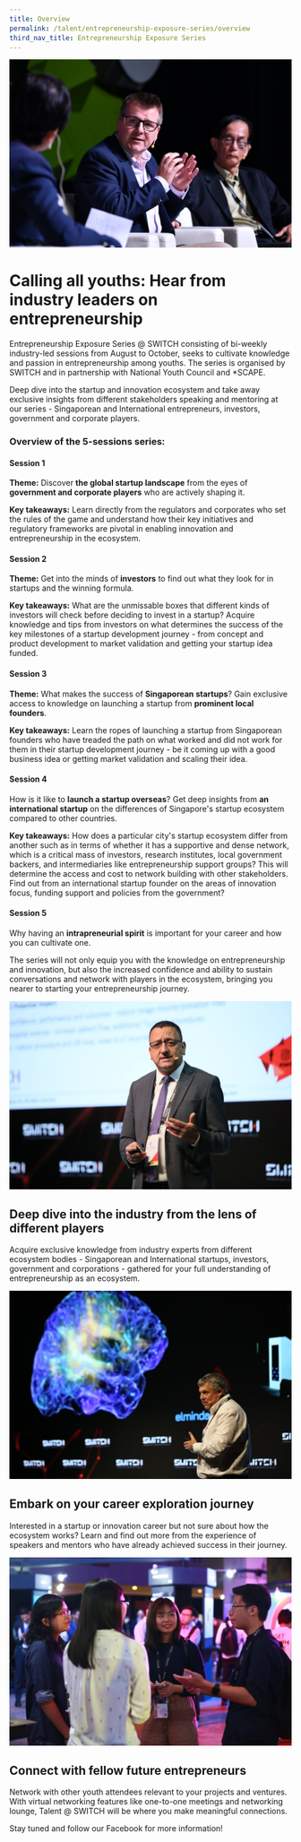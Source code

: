 ```yaml
---
title: Overview
permalink: /talent/entrepreneurship-exposure-series/overview
third_nav_title: Entrepreneurship Exposure Series
---
```

![Alt text for image on Isomer site](/images/Discussion%20Roundtable.jpg)
# Calling all youths: Hear from industry leaders on entrepreneurship

Entrepreneurship Exposure Series @ SWITCH consisting of bi-weekly industry-led sessions from August to October, seeks to cultivate knowledge and passion in entrepreneurship among youths. The series is organised by SWITCH and in partnership with National Youth Council and *SCAPE.

Deep dive into the startup and innovation ecosystem and take away exclusive insights from different stakeholders speaking and mentoring at our series - Singaporean and International entrepreneurs, investors, government and corporate players.


### Overview of the 5-sessions series:

#### Session 1
**Theme:**  Discover **the global startup landscape** from the eyes of **government and corporate players** who are actively shaping it.

**Key takeaways:** Learn directly from the regulators and corporates who set the rules of the game and understand how their key initiatives and regulatory frameworks are pivotal in enabling innovation and entrepreneurship in the ecosystem.

#### Session 2

**Theme:** Get into the minds of **investors** to find out what they look for in startups and the winning formula.

**Key takeaways:** What are the unmissable boxes that different kinds of investors will check before deciding to invest in a startup? Acquire knowledge and tips from investors on what determines the success of the key milestones of a startup development journey - from concept and product development to market validation and getting your startup idea funded.

#### Session 3
**Theme:** What makes the success of  **Singaporean startups**? Gain exclusive access to knowledge on launching a startup from **prominent local founders**. 

**Key takeaways:** Learn the ropes of launching a startup from Singaporean founders who have treaded the path on what worked and did not work for them in their startup development journey - be it coming up with a good business idea or getting market validation and scaling their idea.

#### Session 4

How is it like to **launch a startup overseas**? Get deep insights from **an international startup** on the differences of Singapore's startup ecosystem compared to other countries. 

**Key takeaways:** How does a particular city's startup ecosystem differ from another such as in terms of whether it has a supportive and dense network, which is a critical mass of investors, research institutes, local government backers, and intermediaries like entrepreneurship support groups? This will determine the access and cost to network building with other stakeholders. Find out from an international startup founder on the areas of innovation focus, funding support and policies from the government?

#### Session 5
Why having an **intrapreneurial spirit** is important for your career and how you can cultivate one.

The series will not only equip you with the knowledge on entrepreneurship and innovation, but also the increased confidence and ability to sustain conversations and network with players in the ecosystem, bringing you nearer to starting your entrepreneurship journey.

![Alt text for image on Isomer site](/images/Others%202.jpg)
## Deep dive into the industry from the lens of different players
Acquire exclusive knowledge from industry experts from different ecosystem bodies - Singaporean and International startups, investors, government and corporations - gathered for your full understanding of entrepreneurship as an ecosystem.

![Alt text for image on Isomer site](/images/Others.jpg)
## Embark on your career exploration journey
Interested in a startup or innovation career but not sure about how the ecosystem works? Learn and find out more from the experience of speakers and mentors who have already achieved success in their journey.

![Alt text for image on Isomer site](/images/Youth4.jpg)
## Connect with fellow future entrepreneurs
Network with other youth attendees relevant to your projects and ventures. With virtual networking features like one-to-one meetings and networking lounge, Talent @ SWITCH will be where you make meaningful connections.

Stay tuned and follow our Facebook for more information!